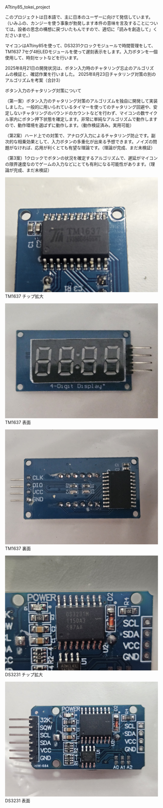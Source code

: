 ATtiny85_tokei_project

このプロジェクトは日本語で、主に日本のユーザーに向けて発信しています。（いみふの、カンジーを使う事象が勃発します本件の意味を言及することについては。設者の思念の構想に戻づいたもんですので、適切に「読みを創造して」くださいませ。）

マイコンはATtiny85を使って、DS3231クロックモジュールで時間管理をして、TM1637 7セグ4桁LEDモジュールを使って遅刻表示をします。入力ボタンを一個使用して、時刻セットなどを行います。

2025年8月21日の開発状況は、ボタン入力時のチャタリング忘止のアルゴリズムの検証と、確認作業を行いました。
2025年8月23日チャタリング対策の別のアルゴリズムを考案（合計3）

ボタン入力のチャタリング対策について

（第一案）ボタン入力のチャタリング対策のアルゴリズムを独自に開発して実装しました。一般的に用いられているタイマーを使ってのチャタリング回避や、安定しないチャタリングのバウンドのカウントなどを行わず、マイコンの数サイクル家内にボタン押下状態を確定します。非常に単純なアルゴリズムで動作しますので、動作環境を選ばずに動作します。（動作検証済み。実用可能）

（第2案）ハード上での対策で、アナログ入力によるチャタリング防止です。副次的な相乗効果として、入力ボタンの多重化が出来る予想できます。ノイズの問題がなければ、応用が利くとても有望な理論です。（理論が完成、まだ未検証）

（第3案）1クロックでボタンの状況を確定するアルゴリズムで、遅延がマイコンの限界速度なのでゲームの入力などにとても有利になる可能性があります。（理論が完成、まだ未検証）



![TM1637_chippu](imege/TM1637_chippu.jpg "TM1637 チップ")
TM1637 チップ拡大

![TM1637_omote](imege/TM1637_omote.jpg "TM1637 表")
TM1637 表面

![TM1637_ura](imege/TM1637_ura.jpg "TM1637 裏")
TM1637 裏面

![DS3231_chippu](imege/DS3231_chippu.jpg "DS3231 チップ")
DS3231 チップ拡大

![DS3231_omote](imege/DS3231_omote.jpg "DS3231 裏")
DS3231 表面


